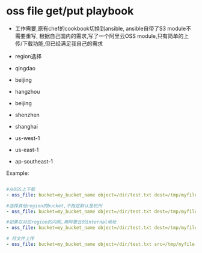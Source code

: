 oss file get/put playbook 
=================
- 工作需要,原有chef的cookbook切换到ansible, ansible自带了S3 module不需要重写,
根据自己国内的需求,写了一个阿里云OSS module,只有简单的上传/下载功能,但已经满足我自己的需求


- region选择
 - qingdao
 - beijing
 - hangzhou
 - beijing
 - shenzhen
 - shanghai
 - us-west-1
 - us-east-1
 - ap-southeast-1

Example:

```yaml

#从OSS上下载
- oss_file: bucket=my_bucket_name object=/dir/test.txt dest=/tmp/myfile.txt mode=get

#选择其他region的bucket,不指定默认是杭州
- oss_file: bucket=my_bucket_name object=/dir/test.txt dest=/tmp/myfile.txt mode=get region=shanghai

#如果在对应region的内网,用阿里云的internal地址
- oss_file: bucket=my_bucket_name object=/dir/test.txt dest=/tmp/myfile.txt mode=get internal=True

# 将文件上传
- oss_file: bucket=my_bucket_name object=/dir/test.txt src=/tmp/myfile.txt mode=put


```
